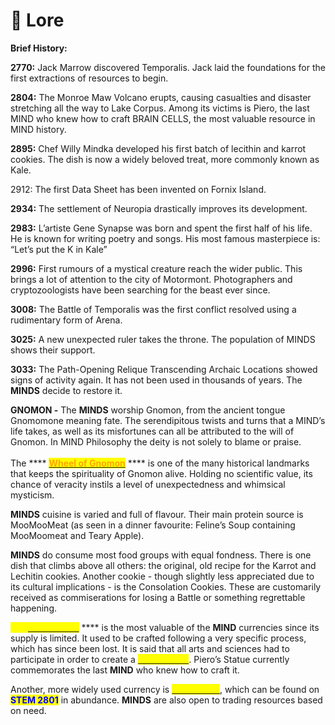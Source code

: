 # 📃 Lore

**Brief History:**&#x20;

**2770:** Jack Marrow discovered Temporalis. Jack laid the foundations for the first extractions of resources to begin.&#x20;

**2804:** The Monroe Maw Volcano erupts, causing casualties and disaster stretching all the way to Lake Corpus. Among its victims is Piero, the last MIND who knew how to craft BRAIN CELLS, the most valuable resource in MIND history.&#x20;

**2895:** Chef Willy Mindka developed his first batch of lecithin and karrot cookies. The dish is now a widely beloved treat, more commonly known as Kale.&#x20;

2912: The first Data Sheet has been invented on Fornix Island.

**2934:** The settlement of Neuropia drastically improves its development.&#x20;

**2983:** L’artiste Gene Synapse was born and spent the first half of his life. He is known for writing poetry and songs. His most famous masterpiece is: “Let’s put the K in Kale”&#x20;

**2996:** First rumours of a mystical creature reach the wider public. This brings a lot of attention to the city of Motormont. Photographers and cryptozoologists have been searching for the beast ever since.&#x20;

**3008:** The Battle of Temporalis was the first conflict resolved using a rudimentary form of Arena.&#x20;

**3025:** A new unexpected ruler takes the throne. The population of MINDS shows their support.&#x20;

**3033:** The Path-Opening Relique Transcending Archaic Locations showed signs of activity again. It has not been used in thousands of years. The **MINDS** decide to restore it.

**GNOMON -** The **MINDS** worship Gnomon, from the ancient tongue Gnomomone meaning fate. The serendipitous twists and turns that a MIND’s life takes, as well as its misfortunes can all be attributed to the will of Gnomon. In MIND Philosophy the deity is not solely to blame or praise.\
\
The **** [<mark style="color:orange;">**Wheel of Gnomon**</mark>](wheel-of-gnomon.md) **** is one of the many historical landmarks that keeps the spirituality of Gnomon alive. Holding no scientific value, its chance of veracity instils a level of unexpectedness and whimsical mysticism.

**MINDS** cuisine is varied and full of flavour. Their main protein source is MooMooMeat (as seen in a dinner favourite: Feline’s Soup containing MooMoomeat and Teary Apple).&#x20;

**MINDS** do consume most food groups with equal fondness. There is one dish that climbs above all others: the original, old recipe for the Karrot and Lechitin cookies. Another cookie - though slightly less appreciated due to its cultural implications - is the Consolation Cookies. These are customarily received as commiserations for losing a Battle or something regrettable happening.&#x20;

<mark style="color:yellow;">****</mark>[<mark style="color:yellow;">**BRAIN CELL**</mark>](../../../how-it-works/brain-cell-token.md) **** is the most valuable of the **MIND** currencies since its supply is limited. It used to be crafted following a very specific process, which has since been lost. It is said that all arts and sciences had to participate in order to create a [<mark style="color:yellow;">**BRAIN CELL**</mark>](../../../how-it-works/brain-cell-token.md). Piero’s Statue currently commemorates the last **MIND** who knew how to craft it.

Another, more widely used currency is [<mark style="color:yellow;">**AURORIUM**</mark>](../currency.md#aurorium), which can be found on <mark style="color:blue;">**STEM 2801**</mark> in abundance. **MINDS** are also open to trading resources based on need.

